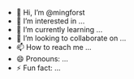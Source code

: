 - 👋 Hi, I’m @mingforst
- 👀 I’m interested in ...
- 🌱 I’m currently learning ...
- 💞️ I’m looking to collaborate on ...
- 📫 How to reach me ...
- 😄 Pronouns: ...
- ⚡ Fun fact: ...

<!---
mingforst/mingforst is a ✨ special ✨ repository because its `README.md` (this file) appears on your GitHub profile.
You can click the Preview link to take a look at your changes.
--->

